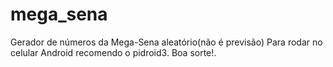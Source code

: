 # mega_sena
Gerador de números da Mega-Sena aleatório(não é previsão)
Para rodar no celular Android recomendo o pidroid3.
Boa sorte!.
